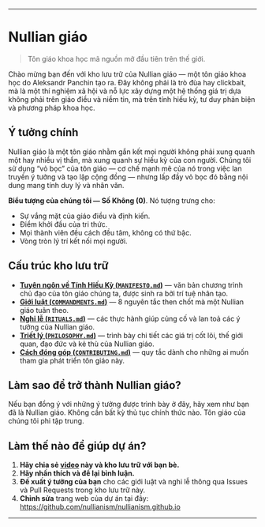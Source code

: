-----  
# Nullian giáo 

> Tôn giáo khoa học mã nguồn mở đầu tiên trên thế giới.

Chào mừng bạn đến với kho lưu trữ của Nullian giáo — một tôn giáo khoa học do Aleksandr Panchin tạo ra. Đây không phải là trò đùa hay clickbait, mà là một thí nghiệm xã hội và nỗ lực xây dựng một hệ thống giá trị dựa không phải trên giáo điều và niềm tin, mà trên tính hiếu kỳ, tư duy phản biện và phương pháp khoa học.

## Ý tưởng chính

Nullian giáo là một tôn giáo nhằm gắn kết mọi người không phải xung quanh một hay nhiều vị thần, mà xung quanh sự hiếu kỳ của con người. Chúng tôi sử dụng “vỏ bọc” của tôn giáo — cơ chế mạnh mẽ của nó trong việc lan truyền ý tưởng và tạo lập cộng đồng — nhưng lấp đầy vỏ bọc đó bằng nội dung mang tính duy lý và nhân văn.

**Biểu tượng của chúng tôi — Số Không (0)**. Nó tượng trưng cho:

- Sự vắng mặt của giáo điều và định kiến.  
- Điểm khởi đầu của tri thức.  
- Mọi thành viên đều cách đều tâm, không có thứ bậc.  
- Vòng tròn lý trí kết nối mọi người.  

## Cấu trúc kho lưu trữ

- [**Tuyên ngôn về Tính Hiếu Kỳ (`MANIFESTO.md`)**](./MANIFESTO.md) — văn bản chương trình chủ đạo của tôn giáo chúng ta, được sinh ra bởi trí tuệ nhân tạo.  
- [**Giới luật (`COMMANDMENTS.md`)**](./COMMANDMENTS.md) — 8 nguyên tắc then chốt mà một Nullian giáo tuân theo.  
- [**Nghi lễ (`RITUALS.md`)**](./RITUALS.md) — các thực hành giúp củng cố và lan toả các ý tưởng của Nullian giáo.  
- [**Triết lý (`PHILOSOPHY.md`)**](./PHILOSOPHY.md) — trình bày chi tiết các giá trị cốt lõi, thế giới quan, đạo đức và kẻ thù của Nullian giáo.  
- [**Cách đóng góp (`CONTRIBUTING.md`)**](./CONTRIBUTING.md) — quy tắc dành cho những ai muốn tham gia phát triển tôn giáo này.  

## Làm sao để trở thành Nullian giáo?

Nếu bạn đồng ý với những ý tưởng được trình bày ở đây, hãy xem như bạn đã là Nullian giáo. Không cần bất kỳ thủ tục chính thức nào. Tôn giáo của chúng tôi phi tập trung.

## Làm thế nào để giúp dự án?

1. **Hãy chia sẻ [video](https://www.youtube.com/watch?v=mCErecXWGCc) này và kho lưu trữ với bạn bè.**  
2. **Hãy nhấn thích và để lại bình luận.**  
3. **Đề xuất ý tưởng của bạn** cho các giới luật và nghi lễ thông qua Issues và Pull Requests trong kho lưu trữ này.  
4. **Chỉnh sửa** trang web của dự án tại đây: https://github.com/nullianism/nullianism.github.io  

-----